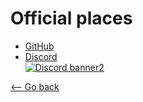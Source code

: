 # Official places
- [GitHub](https://github.com/orgs/AI-Tournaments/discussions/)
- [Discord](https://discord.gg/jhUJNsN)<br>[![Discord banner2](https://discord.com/api/guilds/765291928454823936/widget.png?style=banner2)](https://discord.gg/jhUJNsN)

[<-- Go back](https://ai-tournaments.github.io/Community/)
